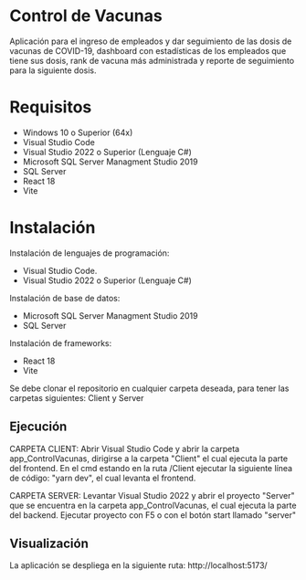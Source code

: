 # Control de Vacunas

Aplicación para el ingreso de empleados y dar seguimiento de las dosis de vacunas de COVID-19, dashboard con estadísticas de los empleados que tiene sus dosis, rank de vacuna más administrada y reporte de seguimiento para la siguiente dosis.


# Requisitos

- Windows 10 o Superior (64x)
- Visual Studio Code
- Visual Studio 2022 o Superior (Lenguaje C#)
- Microsoft SQL Server Managment Studio 2019
- SQL Server
- React 18
- Vite

# Instalación
Instalación de lenguajes de programación:
- Visual Studio Code.
- Visual Studio 2022 o Superior (Lenguaje C#)

Instalación de base de datos:
- Microsoft SQL Server Managment Studio 2019
- SQL Server

Instalación de frameworks:
- React 18
- Vite

Se debe clonar el repositorio en cualquier carpeta deseada, para tener las carpetas siguientes: Client y Server

## Ejecución
CARPETA CLIENT:
Abrir Visual Studio Code y abrir la carpeta app_ControlVacunas, dirigirse a la carpeta "Client" el cual ejecuta la parte del frontend. En el cmd estando en la ruta /Client ejecutar la siguiente línea de código: "yarn dev", el cual levanta el frontend. 

CARPETA SERVER:
Levantar Visual Studio 2022 y abrir el proyecto "Server" que se encuentra en la carpeta app_ControlVacunas, el cual ejecuta la parte del backend. Ejecutar proyecto con F5 o con el botón start llamado "server"

## Visualización 

La aplicación se despliega en la siguiente ruta: http://localhost:5173/
